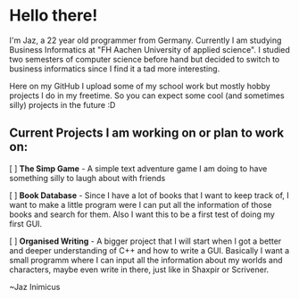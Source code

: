 # Hello there!

I'm Jaz, a 22 year old programmer from Germany. Currently I am studying Business Informatics at "FH Aachen University of applied science".
I studied two semesters of computer science before hand but decided to switch to business informatics since I find it a tad more interesting.

Here on my GitHub I upload some of my school work but mostly hobby projects I do in my freetime.
So you can expect some cool (and sometimes silly) projects in the future :D


## Current Projects I am working on or plan to work on:
[ ] **The Simp Game** - 
A simple text adventure game I am doing to have something silly to laugh about with friends

[ ] **Book Database** - 
Since I have a lot of books that I want to keep track of, I want to make a little program were I can put all the information of those books 
and search for them. Also I want this to be a first test of doing my first GUI.

[ ] **Organised Writing** - 
A bigger project that I will start when I got a better and deeper understanding of C++ and how to write a GUI. 
Basically I want a small programm where I can input all the information about my worlds and characters, maybe even write in there, just like in Shaxpir or Scrivener.


~Jaz Inimicus

